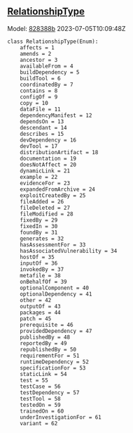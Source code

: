 ## [RelationshipType](https://github.com/spdx/spdx-3-model/blob/main/model/Core/Vocabularies/RelationshipType.md)
Model: [828388b](https://github.com/spdx/spdx-3-model/commit/828388b98c2374f1af6b760ab87fee0d4a11e3f4) 2023-07-05T10:09:48Z
```
class RelationshipType(Enum):
    affects = 1
    amends = 2
    ancestor = 3
    availableFrom = 4
    buildDependency = 5
    buildTool = 6
    coordinatedBy = 7
    contains = 8
    configOf = 9
    copy = 10
    dataFile = 11
    dependencyManifest = 12
    dependsOn = 13
    descendant = 14
    describes = 15
    devDependency = 16
    devTool = 17
    distributionArtifact = 18
    documentation = 19
    doesNotAffect = 20
    dynamicLink = 21
    example = 22
    evidenceFor = 23
    expandedFromArchive = 24
    exploitCreatedBy = 25
    fileAdded = 26
    fileDeleted = 27
    fileModified = 28
    fixedBy = 29
    fixedIn = 30
    foundBy = 31
    generates = 32
    hasAssessmentFor = 33
    hasAssociatedVulnerability = 34
    hostOf = 35
    inputOf = 36
    invokedBy = 37
    metafile = 38
    onBehalfOf = 39
    optionalComponent = 40
    optionalDependency = 41
    other = 42
    outputOf = 43
    packages = 44
    patch = 45
    prerequisite = 46
    providedDependency = 47
    publishedBy = 48
    reportedBy = 49
    republishedBy = 50
    requirementFor = 51
    runtimeDependency = 52
    specificationFor = 53
    staticLink = 54
    test = 55
    testCase = 56
    testDependency = 57
    testTool = 58
    testedOn = 59
    trainedOn = 60
    underInvestigationFor = 61
    variant = 62
```
